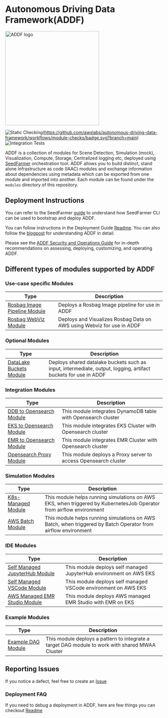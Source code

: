 
# Autonomous Driving Data Framework(ADDF)

<img src="https://github.com/awslabs/autonomous-driving-data-framework/blob/main/docs/images/logo.png?raw=true" width="300" alt="ADDF logo">

![Static Checking](https://github.com/awslabs/autonomous-driving-data-framework/workflows/Module%20Checks/badge.svg?branch=main)(https://github.com/awslabs/autonomous-driving-data-framework/workflows/module-checks/badge.svg?branch=main)
![Integration Tests](https://codebuild.us-west-2.amazonaws.com/badges?uuid=eyJlbmNyeXB0ZWREYXRhIjoicVlmcUxrUjVSZ3dyT1FtUWNPUkxwK3lWZjU2RHZJT0xGYU5jbjdQcUV2QTZaSnlKSi9TeGZ6Smttck9rdTBVYWdEblB6VG9KMTloVWp6N3VhRFIzTzhzPSIsIml2UGFyYW1ldGVyU3BlYyI6IkUzUzBKcDhxZ0szM1JzRkYiLCJtYXRlcmlhbFNldFNlcmlhbCI6MX0%3D&branch=main)

ADDF is a collection of modules for Scene Detection, Simulation (mock), Visualization, Compute, Storage, Centralized logging etc, deployed using [SeedFarmer](https://github.com/awslabs/seed-farmer) orchestration tool. ADDF allows you to build distinct, stand alone Infrastructure as code (IAAC) modules and exchange information about dependencies using metadata which can be exported from one module and imported into another. Each module can be found under the `modules` directory of this repository.

## Deployment Instructions

You can refer to the SeedFarmer [guide](https://seed-farmer.readthedocs.io/en/latest) to understand how SeedFarmer CLI can be used to bootstrap and deploy ADDF.

You can follow instructions in the Deployment Guide [Readme](docs/deployment_guide.md). You can also follow the [blogpost](https://aws.amazon.com/blogs/industries/develop-and-deploy-a-customized-workflow-using-autonomous-driving-data-framework-addf-on-aws/) for understanding ADDF in detail.

Please see the [ADDF Security and Operations Guide](https://docs.aws.amazon.com/prescriptive-guidance/latest/addf-security-and-operations/welcome.html) for in-depth recommendations on assessing, deploying, customizing, and operating ADDF.

## Different types of modules supported by ADDF

### Use-case specific Modules

| Type | Description |
| --- | --- |
|  [Rosbag Image Pipeline Module](modules/analysis/rosbag-image-pipeline/README.md)  |  Deploys a Rosbag Image pipeline for use in ADDF  |  
|  [Rosbag WebViz Module](modules/demo-only/rosbag-webviz/README.md) |  Deploys and Visualizes Rosbag Data on AWS using Webviz for use in ADDF  |

### Optional Modules

| Type | Description |
| --- | --- |
|  [DataLake Buckets Module](modules/optionals/datalake-buckets/README.md) |  Deploys shared datalake buckets such as input, intermediate, output, logging, artifact buckets for use in ADDF  |

### Integration Modules

| Type | Description |
| --- | --- |
|  [DDB to Opensearch Module](modules/integration/ddb-to-opensearch/README.md)  |  This module integrates DynamoDB table with Opensearch cluster  |
|  [EKS to Opensearch Module](modules/integration/eks-to-opensearch/README.md) |  This module integrates EKS Cluster with Opensearch cluster  |
|  [EMR to Opensearch Module](modules/integration/emr-to-opensearch/README.md)  |  This module integrates EMR Cluster with Opensearch cluster  |
|  [Opensearch Proxy Module](modules/demo-only/opensearch-proxy/README.md)  |  This module deploys a Proxy server to access Opensearch cluster   |

### Simulation Modules

| Type | Description |
| --- | --- |
|  [K8s-Managed Module](modules/simulations/k8s-managed/README.md)  |  This module helps running simulations on AWS EKS, when triggered by KubernetesJob Operator from airflow environment   |
|  [AWS Batch Module](modules/simulations/batch-managed/README.md) |  This module helps running simulations on AWS Batch, when triggered by Batch Operator from airflow environment  |

### IDE Modules

| Type | Description |
| --- | --- |
|  [Self Managed JupyterHub Module](modules/demo-only/jupyter-hub/README.md)  |  This module deploys self managed JupyterHub environment on AWS EKS  |
|  [Self Managed VSCode Module](modules/demo-only/vscode-on-eks/README.md) |  This module deploys self managed VSCode environment on AWS EKS  |
|  [AWS Managed EMR Studio Module](modules/beta/emrstudio-on-eks/README.md)  |  This module deploys AWS managed EMR Studio with EMR on EKS  |

### Example Modules

| Type | Description |
| --- | --- |
|  [Example DAG Module](modules/examples/example-dags/README.md)  |  This module deploys a pattern to integrate a target DAG module to work with shared MWAA Cluster  |

## Reporting Issues

If you notice a defect, feel free to create an [Issue](https://github.com/awslabs/autonomous-driving-data-framework/issues)

### Deployment FAQ

If you need to debug a deployment in ADDF, here are few things you can checkout [Readme](docs/faq.md)